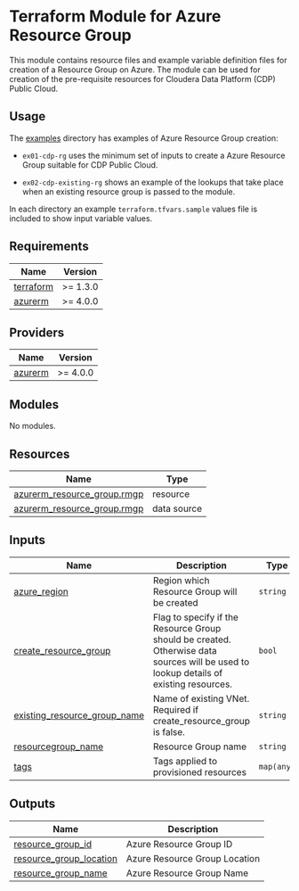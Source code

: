 <!-- BEGIN_TF_DOCS -->
# Terraform Module for Azure Resource Group

This module contains resource files and example variable definition files for creation of a Resource Group on Azure. The module can be used for creation of the pre-requisite resources for Cloudera Data Platform (CDP) Public Cloud.

## Usage

The [examples](./examples) directory has examples of Azure Resource Group creation:

* `ex01-cdp-rg` uses the minimum set of inputs to create a Azure Resource Group suitable for CDP Public Cloud.

* `ex02-cdp-existing-rg` shows an example of the lookups that take place when an existing resource group is passed to the module.

In each directory an example `terraform.tfvars.sample` values file is included to show input variable values.

## Requirements

| Name | Version |
|------|---------|
| <a name="requirement_terraform"></a> [terraform](#requirement\_terraform) | >= 1.3.0 |
| <a name="requirement_azurerm"></a> [azurerm](#requirement\_azurerm) | >= 4.0.0 |

## Providers

| Name | Version |
|------|---------|
| <a name="provider_azurerm"></a> [azurerm](#provider\_azurerm) | >= 4.0.0 |

## Modules

No modules.

## Resources

| Name | Type |
|------|------|
| [azurerm_resource_group.rmgp](https://registry.terraform.io/providers/hashicorp/azurerm/latest/docs/resources/resource_group) | resource |
| [azurerm_resource_group.rmgp](https://registry.terraform.io/providers/hashicorp/azurerm/latest/docs/data-sources/resource_group) | data source |

## Inputs

| Name | Description | Type | Default | Required |
|------|-------------|------|---------|:--------:|
| <a name="input_azure_region"></a> [azure\_region](#input\_azure\_region) | Region which Resource Group will be created | `string` | `null` | no |
| <a name="input_create_resource_group"></a> [create\_resource\_group](#input\_create\_resource\_group) | Flag to specify if the Resource Group should be created. Otherwise data sources will be used to lookup details of existing resources. | `bool` | `true` | no |
| <a name="input_existing_resource_group_name"></a> [existing\_resource\_group\_name](#input\_existing\_resource\_group\_name) | Name of existing VNet. Required if create\_resource\_group is false. | `string` | `null` | no |
| <a name="input_resourcegroup_name"></a> [resourcegroup\_name](#input\_resourcegroup\_name) | Resource Group name | `string` | `null` | no |
| <a name="input_tags"></a> [tags](#input\_tags) | Tags applied to provisioned resources | `map(any)` | `null` | no |

## Outputs

| Name | Description |
|------|-------------|
| <a name="output_resource_group_id"></a> [resource\_group\_id](#output\_resource\_group\_id) | Azure Resource Group ID |
| <a name="output_resource_group_location"></a> [resource\_group\_location](#output\_resource\_group\_location) | Azure Resource Group Location |
| <a name="output_resource_group_name"></a> [resource\_group\_name](#output\_resource\_group\_name) | Azure Resource Group Name |
<!-- END_TF_DOCS -->